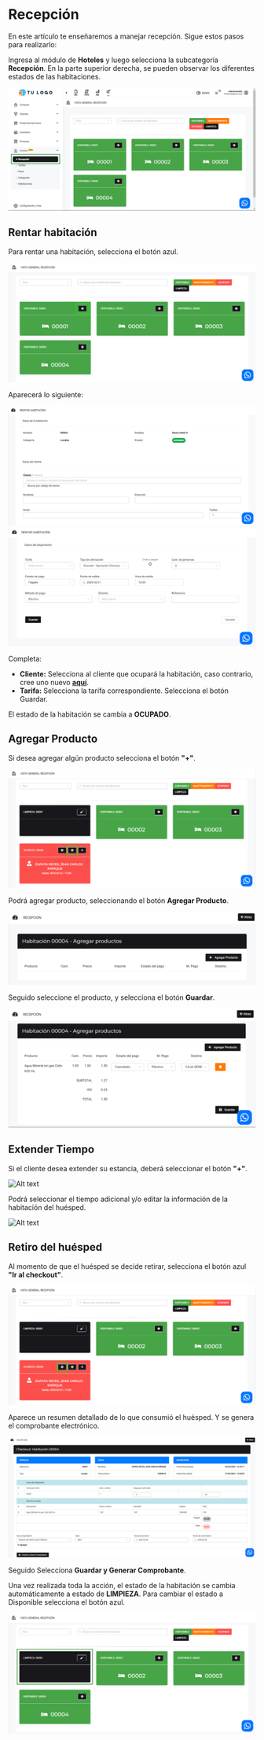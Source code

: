 # Recepción

En este artículo te enseñaremos a manejar recepción. Sigue estos pasos para realizarlo:

Ingresa al módulo de **Hoteles** y luego selecciona la subcategoría **Recepción**. En la parte superior derecha, se pueden observar los diferentes estados de las habitaciones.

![Alt text](img/recep.jpg)

## Rentar habitación

Para rentar una habitación, selecciona el botón azul.

![Alt text](img/estado1.jpg)

Aparecerá lo siguiente:

![Alt text](img/recepcincuartos_1.jpg)
![Alt text](img/recepcincuartos_2.jpg)

Completa:

* **Cliente:** Selecciona al cliente que ocupará la habitación, caso contrario, cree uno nuevo **[aquí](https://fastura.github.io/documentacion/docs/Pro7/Modulos/Esenciales/clientes/Clientes-creacion-individual)**.
* **Tarifa:** Selecciona la tarifa correspondiente.
Selecciona el botón Guardar.

El estado de la habitación se cambia a **OCUPADO**.

## Agregar Producto

Si desea agregar algún producto selecciona el botón **"+"**.

![Alt text](img/tarifaahab.jpg)

Podrá agregar producto, seleccionando el botón **Agregar Producto**.

![Alt text](img/agregarproducto.jpg)

Seguido seleccione el producto, y selecciona el botón **Guardar**.

![Alt text](img/agregarproducto2.jpg)


## Extender Tiempo 

Si el cliente desea extender su estancia, deberá seleccionar el botón **"+"**.

![Alt text](img/añadir_tiempo_1.jpg)

Podrá seleccionar el tiempo adicional y/o editar la información de la habitación del huésped.

![Alt text](img/añadir_tiempo_2.jpg)


## Retiro del huésped

Al momento de que el huésped se decide retirar, selecciona el botón azul **"Ir al checkout"**.

![Alt text](img/retirohuesped.jpg)

Aparece un resumen detallado de lo que consumió el huésped. Y se genera el comprobante electrónico.

![Alt text](img/comprobante.jpg)

Seguido Selecciona **Guardar y Generar Comprobante**.

Una vez realizada toda la acción, el estado de la habitación se cambia automáticamente a estado de **LIMPIEZA**. Para cambiar el estado a Disponible selecciona el botón azul.

![Alt text](img/limpieza.jpg)
